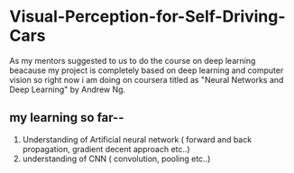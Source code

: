 # Visual-Perception-for-Self-Driving-Cars
 As my mentors suggested to us to do the course on deep learning  beacause my project is  completely based on deep learning and computer vision so right now i am doing on coursera titled as "Neural Networks and Deep Learning" by Andrew Ng.
## my learning so far--
 1. Understanding of  Artificial neural network ( forward and back propagation, gradient decent approach etc..)
 2. understanding of CNN ( convolution, pooling etc..)

